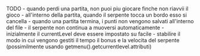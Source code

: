 TODO
    - quando perdi una partita, non puoi piu giocare finche non riavvii il gioco
    - all'interno della partita, quando il serpente tocca un bordo esso si cancella
    - quando una partita termina, i punti non vengono salvati all'interno del file 
    - il serpente non continua a muoversi automaticamente
    - inizialmente il currentLevel deve essere impostato su facile
    - stabilire il modo in cui vengono gestiti il tempo il bonus e la velocita del serpente (possimilmente usando getmenu().getcurrentlevel.attributi)
